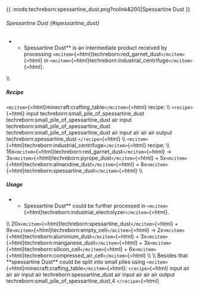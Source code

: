 {{ :mods:techreborn:spessartine_dust.png?nolink&200\|Spessartine Dust }}

###### Spessartine Dust {#spessartine_dust}

-   -   Spessartine Dust\*\* is an intermediate product received by
        processing
        `<mcitem>`{=html}techreborn:red_garnet_dust`</mcitem>`{=html} in
        `<mcitem>`{=html}techreborn:industrial_centrifuge`</mcitem>`{=html}.

\\\\

##### Recipe

`<mcitem>`{=html}minecraft:crafting_table`</mcitem>`{=html} recipe: \\\\
`<recipe>`{=html} input techreborn:small_pile_of_spessartine_dust
techreborn:small_pile_of_spessartine_dust air input
techreborn:small_pile_of_spessartine_dust
techreborn:small_pile_of_spessartine_dust air input air air air output
techreborn:spessartine_dust `</recipe>`{=html} \\\\
`<mcitem>`{=html}techreborn:industrial_centrifuge`</mcitem>`{=html}
recipe: \\\\
16x`<mcitem>`{=html}techreborn:red_garnet_dust`</mcitem>`{=html} -\>
3x`<mcitem>`{=html}techreborn:pyrope_dust`</mcitem>`{=html} +
5x`<mcitem>`{=html}techreborn:almandine_dust`</mcitem>`{=html} +
8x`<mcitem>`{=html}techreborn:spessartine_dust`</mcitem>`{=html} \\\\

##### Usage

-   -   Spessartine Dust\*\* could be further processed in
        `<mcitem>`{=html}techreborn:industrial_electrolyzer`</mcitem>`{=html}.

\\\\ 20x`<mcitem>`{=html}techreborn:spessartine_dust`</mcitem>`{=html} +
9x`<mcitem>`{=html}techreborn:empty_cell`</mcitem>`{=html} -\>
2x`<mcitem>`{=html}techreborn:aluminium_dust`</mcitem>`{=html} +
3x`<mcitem>`{=html}techreborn:manganese_dust`</mcitem>`{=html} +
3x`<mcitem>`{=html}techreborn:silicon_cell`</mcitem>`{=html} +
6x`<mcitem>`{=html}techreborn:compressed_air_cell`</mcitem>`{=html} \\\\
\\\\ Besides that \*\*spessartine Dust\*\* could be split into small
piles using `<mcitem>`{=html}minecraft:crafting_table`</mcitem>`{=html}:
`<recipe>`{=html} input air air air input air
techreborn:spessartine_dust air input air air air output
techreborn:small_pile_of_spessartine_dust,4 `</recipe>`{=html}
